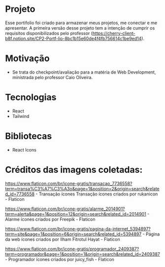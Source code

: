 # Projeto
Esse portifolio foi criado para armazenar meus projetos, me conectar e me apresentar. A primeira versão desse projeto tem a intenção de cumprir os requisitos disponibilizados pelo professor (https://cherry-client-b8f.notion.site/CP2-Portf-lio-8bc1b15e60de4f4fb756614c1be9ed14).

# Motivação
 - Se trata do checkpoint/avaliação para a matéria de Web Development, ministrada pelo professor Caio Oliveira.

# Tecnologias
 - React
 - Tailwind 

# Bibliotecas
 - React Icons


# Créditos das imagens coletadas: 
https://www.flaticon.com/br/icone-gratis/transacao_7736558?term=transa%C3%A7%C3%A3o&page=1&position=2&origin=search&related_id=7736558 - Transação ícones Transação ícones criados por rukanicon - Flaticon

https://www.flaticon.com/br/icone-gratis/alarme_2014901?term=alerta&page=1&position=12&origin=search&related_id=2014901  - Alarme ícones criados por Freepik - Flaticon

https://www.flaticon.com/br/icone-gratis/pagina-da-internet_5394897?term=site&page=1&position=6&origin=search&related_id=5394897 - Página da web ícones criados por Ilham Fitrotul Hayat - Flaticon

https://www.flaticon.com/br/icone-gratis/programador_2409387?term=programador&page=1&position=1&origin=search&related_id=2409387 - Programador ícones criados por juicy_fish - Flaticon